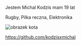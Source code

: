 Jestem Michal Kodzis mam 19 lat

Rugby, Pilka reczna, Elektronika

![obrazek kota](https://tueuropa.pl/uploads/articles_files/2021/11/05/6e7f9516-1948-d9e8-ca22-00007380aca5.jpg)

https://github.com/kodzisxmichal